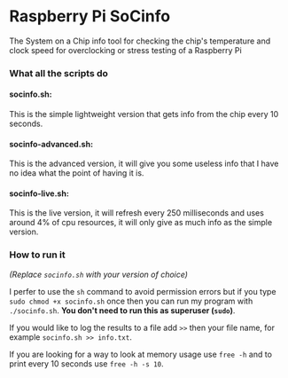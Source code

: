 # Raspberry Pi SoCinfo
The System on a Chip info tool for checking the chip's temperature and clock speed for overclocking or stress testing of a Raspberry Pi
### What all the scripts do
#### socinfo.sh:
This is the simple lightweight version that gets info from the chip every 10 seconds.
#### socinfo-advanced.sh:
This is the advanced version, it will give you some useless info that I have no idea what the point of having it is.
#### socinfo-live.sh:
This is the live version, it will refresh every 250 milliseconds and uses around 4% of cpu resources, it will only give as much info as the simple version.

### How to run it
*(Replace `socinfo.sh` with your version of choice)*

I perfer to use the `sh` command to avoid permission errors but if you type `sudo chmod +x socinfo.sh` once then you can run my program with `./socinfo.sh`.  **You don't need to run this as superuser (`sudo`)**.

If you would like to log the results to a file add `>>` then your file name, for example `socinfo.sh >> info.txt`.

If you are looking for a way to look at memory usage use `free -h` and to print every 10 seconds use `free -h -s 10`.
